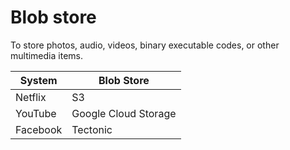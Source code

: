 # Blob store

To store photos, audio, videos, binary executable codes, or other multimedia items.

| System            | Blob Store         |
|-------------------|--------------------|
| Netflix           | S3                   |
| YouTube           | Google Cloud Storage |
| Facebook          | Tectonic            |
